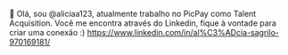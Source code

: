 👋 Olá, sou @aliciaa123, atualmente trabalho no PicPay como Talent Acquisition. Você me encontra através do Linkedin, fique à vontade para criar uma conexão :) https://www.linkedin.com/in/al%C3%ADcia-sagrilo-970169181/
